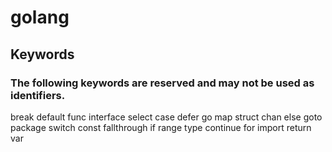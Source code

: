# golang

## Keywords
### The following keywords are reserved and may not be used as identifiers.

break        default      func         interface    select
case         defer        go           map          struct
chan         else         goto         package      switch
const        fallthrough  if           range        type
continue     for          import       return       var